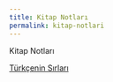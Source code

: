 ```yaml
---
title: Kitap Notları
permalink: kitap-notlari
---
```


Kitap Notları

[Türkçenin Sırları](turkcenin-sirlari)
